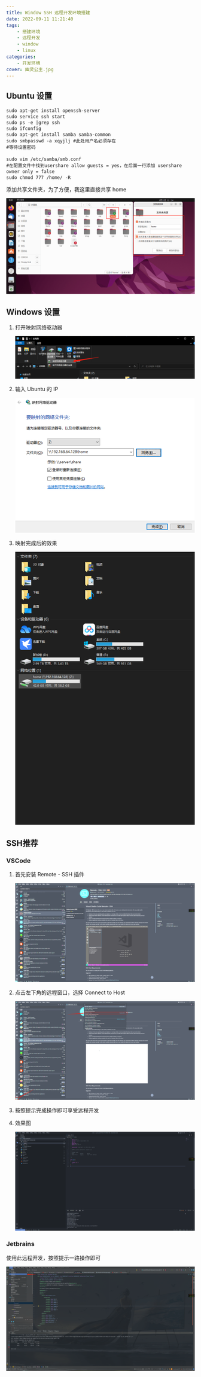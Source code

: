 ```yaml
---
title: Window SSH 远程开发环境搭建
date: 2022-09-11 11:21:40
tags:
	- 搭建环境
	- 远程开发
	- window
	- linux
categories:
    - 开发环境
cover: 幽灵公主.jpg
---
```

## Ubuntu 设置
```shell
sudo apt-get install openssh-server
sudo service ssh start
sudo ps -e |grep ssh
sudo ifconfig
sudo apt-get install samba samba-common
sudo smbpasswd -a xqyjlj #此处用户名必须存在
#等待设置密码

sudo vim /etc/samba/smb.conf
#在配置文件中找到usershare allow guests = yes，在后面一行添加 usershare owner only = false
sudo chmod 777 /home/ -R
```

添加共享文件夹，为了方便，我这里直接共享 home

   ![image-20220911133530992](Window%20SSH%20%E8%BF%9C%E7%A8%8B%E5%BC%80%E5%8F%91%E7%8E%AF%E5%A2%83%E6%90%AD%E5%BB%BA/image-20220911133530992.png)

## Windows 设置

1. 打开映射网络驱动器

   ![image-20220911133651408](Window%20SSH%20%E8%BF%9C%E7%A8%8B%E5%BC%80%E5%8F%91%E7%8E%AF%E5%A2%83%E6%90%AD%E5%BB%BA/image-20220911133651408.png)

2. 输入 Ubuntu 的 IP

   ![image-20220911133753309](Window%20SSH%20%E8%BF%9C%E7%A8%8B%E5%BC%80%E5%8F%91%E7%8E%AF%E5%A2%83%E6%90%AD%E5%BB%BA/image-20220911133753309.png)

3. 映射完成后的效果

   ![image-20220911133814999](Window%20SSH%20%E8%BF%9C%E7%A8%8B%E5%BC%80%E5%8F%91%E7%8E%AF%E5%A2%83%E6%90%AD%E5%BB%BA/image-20220911133814999.png)

## SSH推荐

### VSCode

1. 首先安装 Remote - SSH 插件

   ![image-20220911134920019](Window%20SSH%20%E8%BF%9C%E7%A8%8B%E5%BC%80%E5%8F%91%E7%8E%AF%E5%A2%83%E6%90%AD%E5%BB%BA/image-20220911134920019.png)

2. 点击左下角的远程窗口，选择 Connect to Host

   ![image-20220911135134685](Window%20SSH%20%E8%BF%9C%E7%A8%8B%E5%BC%80%E5%8F%91%E7%8E%AF%E5%A2%83%E6%90%AD%E5%BB%BA/image-20220911135134685.png)

3. 按照提示完成操作即可享受远程开发

4. 效果图

   ![image-20220911135546681](Window%20SSH%20%E8%BF%9C%E7%A8%8B%E5%BC%80%E5%8F%91%E7%8E%AF%E5%A2%83%E6%90%AD%E5%BB%BA/image-20220911135546681.png)

### Jetbrains

使用此远程开发，按照提示一路操作即可

![image-20220911135727217](Window%20SSH%20%E8%BF%9C%E7%A8%8B%E5%BC%80%E5%8F%91%E7%8E%AF%E5%A2%83%E6%90%AD%E5%BB%BA/image-20220911135727217.png)
